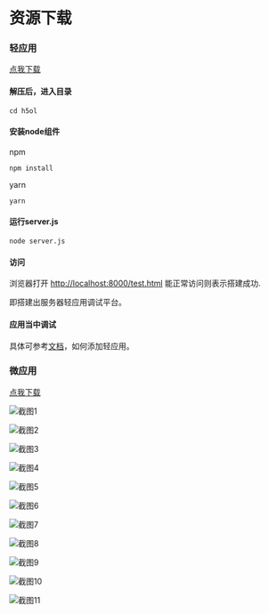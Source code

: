 # 资源下载

### 轻应用
[点我下载](downloads/h5ol.zip)

#### 解压后，进入目录
```shell
cd h5ol
```

#### 安装node组件
npm
```shell
npm install
```

yarn
```shell
yarn
```

#### 运行server.js
```shell
node server.js
```

#### 访问
浏览器打开 [http://localhost:8000/test.html](http://localhost:8000/test.html) 能正常访问则表示搭建成功.

即搭建出服务器轻应用调试平台。

#### 应用当中调试
具体可参考[文档](1_3.html)，如何添加轻应用。

### 微应用
[点我下载](downloads/h5ofl.zip)

![截图1](\images\4_4.1.jpg)

![截图2](\images\4_4.2.jpg)

![截图3](\images\4_4.3.jpg)

![截图4](\images\4_4.4.jpg)

![截图5](\images\4_4.5.jpg)

![截图6](\images\4_4.6.jpg)

![截图7](\images\4_4.7.jpg)

![截图8](\images\4_4.8.jpg)

![截图9](\images\4_4.9.jpg)

![截图10](\images\4_4.10.jpg)

![截图11](\images\4_4.11.jpg)
